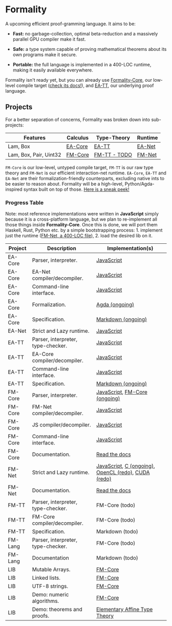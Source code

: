 # Formality

A upcoming efficient proof-gramming language. It aims to be:

- **Fast:** no garbage-collection, optimal beta-reduction and a massively parallel GPU compiler make it fast.

- **Safe:** a type system capable of proving mathematical theorems about its own programs make it secure.

- **Portable:** the full language is implemented in a 400-LOC runtime, making it easily available everywhere.

Formality isn't ready yet, but you can already use [Formality-Core](docs/FM-Core), our low-level compile target ([check its docs!](https://docsmoonad.readthedocs.io/en/latest/)), and [EA-TT](/docs/EA-TT), our underlying proof language.

## Projects

For a better separation of concerns, Formality was broken down into sub-projects:

Features | **Calculus** | **Type-Theory** | **Runtime**
--- | --- | --- | ---
Lam, Box | [EA-Core](docs/EA-Core) | [EA-TT](docs/EA-TT) | [EA-Net](docs/EA-Net)
Lam, Box, Pair, Uint32 | [FM-Core](docs/FM-Core) | [FM-TT - TODO](docs/FM-TT) | [FM-Net](FM-Net)

`FM-Core` is our low-level, untyped compile target, `FM-TT` is our raw type theory and `FM-Net` is our efficient interaction-net runtime. `EA-Core`, `EA-TT` and `EA-Net` are their formalization-friendly counterparts, excluding native ints to be easier to reason about. Formality will be a high-level, Python/Agda-inspired syntax built on top of those. [Here is a sneak peek!](https://gist.github.com/MaiaVictor/489a4119efd49f16605f8d4d09d421ad)

### Progress Table

Note: most reference implementations were written in **JavaScript** simply because it is a cross-platform language, but we plan to re-implement all those things inside **Formality-Core**. Once this is done, we will port them Haskell, Rust, Python etc. by a simple bootstrapping process: 1. implement just the runtime ([FM-Net, a 400-LOC file](https://gitlab.com/moonad/Formality-JavaScript/blob/master/FM-Net/fm-net.js)), 2. load the desired lib on it.

Project | Description | Implementation(s)
--- | --- | ---
EA-Core | Parser, interpreter. | [JavaScript](https://gitlab.com/moonad/Formality-JavaScript/blob/master/EA-Core/ea-core.js) 
EA-Core | EA-Net compiler/decompiler. | [JavaScript](https://gitlab.com/moonad/Formality-JavaScript/blob/master/EA-Core/ea-to-net.js)
EA-Core | Command-line interface. | [JavaScript](https://gitlab.com/moonad/Formality-JavaScript/blob/master/EA-Core/main.js)
EA-Core | Formalization. | [Agda (ongoing)](https://gitlab.com/moonad/formality-agda)
EA-Core | Specification. | [Markdown (ongoing)](spec/EA-Core.md)
EA-Net | Strict and Lazy runtime. | [JavaScript](https://gitlab.com/moonad/Formality-JavaScript/blob/master/EA-Net/ea-net.js)
EA-TT | Parser, interpreter, type-checker. | [JavaScript](https://github.com/moonad/Formality-JavaScript/blob/master/EA-TT/ea-tt.js)
EA-TT | EA-Core compiler/decompiler. | [JavaScript](https://gitlab.com/moonad/Formality-JavaScript/blob/master/EA-TT/ea-tt.js)
EA-TT | Command-line interface. | [JavaScript](https://gitlab.com/moonad/Formality-JavaScript/blob/master/EA-TT/main.js)
EA-TT | Specification. | [Markdown (ongoing)](spec/EA-TT.md)
FM-Core | Parser, interpreter. | [JavaScript](https://gitlab.com/moonad/Formality-JavaScript/blob/master/FM-Core/fm-core.js), [FM-Core (ongoing)](https://github.com/moonad/Formality-JavaScript/blob/master/FM-Core/term.fmc)
FM-Core | FM-Net compiler/decompiler. | [JavaScript](https://gitlab.com/moonad/Formality-JavaScript/blob/master/FM-Core/fm-to-net.js)
FM-Core | JS compiler/decompiler. | [JavaScript](https://gitlab.com/moonad/Formality-JavaScript/blob/master/FM-Core/fm-to-js.js)
FM-Core | Command-line interface. | [JavaScript](https://gitlab.com/moonad/Formality-JavaScript/blob/master/FM-Core/main.js)
FM-Core | Documentation. | [Read the docs](https://docsmoonad.readthedocs.io/en/latest/)
FM-Net | Strict and Lazy runtime. | [JavaScript](https://gitlab.com/moonad/Formality-JavaScript/blob/master/FM-Net/fm-net.js), [C (ongoing)](https://gitlab.com/moonad/formality-c/blob/master/FM-Net/fm-net.c), [OpenCL (redo)](https://github.com/MaiaVictor/absal-rs/blob/parallel-test-3/src/main.rs), [CUDA (redo)](https://github.com/moonad/Formality-JavaScript/blob/nasic-optimization/Formality/main.cu)
FM-Net | Documentation. | [Read the docs](https://docsmoonad.readthedocs.io/en/latest/runtime/Formality-Net.html)
FM-TT | Parser, interpreter, type-checker. | FM-Core (todo)
FM-TT | FM-Core compiler/decompiler. | FM-Core (todo)
FM-TT | Specification. | Markdown (todo)
FM-Lang | Parser, interpreter, type-checker. | FM-Core (todo)
FM-Lang | Documentation | Markdown (todo)
LIB | Mutable Arrays. | [FM-Core](https://gitlab.com/moonad/formality/blob/master/stdlib/arr.fmc)
LIB | Linked lists. | [FM-Core](https://gitlab.com/moonad/formality/blob/master/stdlib/list.fmc)
LIB | UTF-8 strings. | [FM-Core](https://github.com/moonad/Formality-JavaScript/blob/master/FM-Core/array.fmc)
LIB | Demo: numeric algorithms. | [FM-Core](https://gitlab.com/moonad/formality/blob/master/stdlib/num.fmc)
LIB | Demo: theorems and proofs. | [Elementary Affine Type Theory](https://gitlab.com/moonad/Formality-JavaScript/blob/master/EA-TT/main.eatt)
